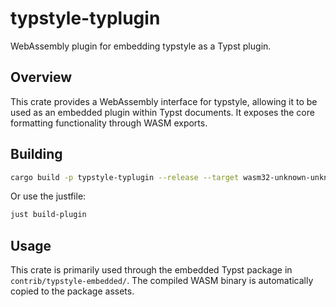 # typstyle-typlugin

WebAssembly plugin for embedding typstyle as a Typst plugin.

## Overview

This crate provides a WebAssembly interface for typstyle, allowing it to be used as an embedded plugin within Typst documents. It exposes the core formatting functionality through WASM exports.

## Building

```bash
cargo build -p typstyle-typlugin --release --target wasm32-unknown-unknown
```

Or use the justfile:

```bash
just build-plugin
```

## Usage

This crate is primarily used through the embedded Typst package in `contrib/typstyle-embedded/`. The compiled WASM binary is automatically copied to the package assets.

